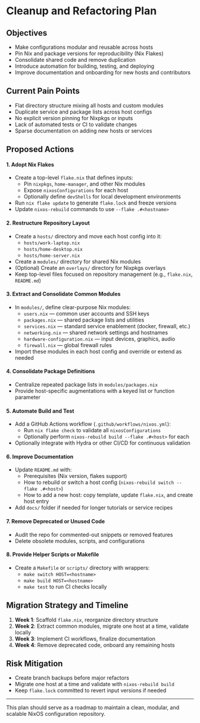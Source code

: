  # Cleanup and Refactoring Plan

 ## Objectives
 - Make configurations modular and reusable across hosts
 - Pin Nix and package versions for reproducibility (Nix Flakes)
 - Consolidate shared code and remove duplication
 - Introduce automation for building, testing, and deploying
 - Improve documentation and onboarding for new hosts and contributors

 ## Current Pain Points
 - Flat directory structure mixing all hosts and custom modules
 - Duplicate service and package lists across host configs
 - No explicit version pinning for Nixpkgs or inputs
 - Lack of automated tests or CI to validate changes
 - Sparse documentation on adding new hosts or services

 ## Proposed Actions

 #### 1. Adopt Nix Flakes
 - Create a top-level `flake.nix` that defines inputs:
   - Pin `nixpkgs`, `home-manager`, and other Nix modules
   - Expose `nixosConfigurations` for each host
   - Optionally define `devShells` for local development environments
 - Run `nix flake update` to generate `flake.lock` and freeze versions
 - Update `nixos-rebuild` commands to use `--flake .#<hostname>`

 #### 2. Restructure Repository Layout
 - Create a `hosts/` directory and move each host config into it:
     - `hosts/work-laptop.nix`
     - `hosts/home-desktop.nix`
     - `hosts/home-server.nix`
 - Create a `modules/` directory for shared Nix modules
 - (Optional) Create an `overlays/` directory for Nixpkgs overlays
 - Keep top-level files focused on repository management (e.g., `flake.nix`, `README.md`)

 #### 3. Extract and Consolidate Common Modules
 - In `modules/`, define clear-purpose Nix modules:
     - `users.nix`            — common user accounts and SSH keys
     - `packages.nix`         — shared package lists and utilities
     - `services.nix`         — standard service enablement (docker, firewall, etc.)
     - `networking.nix`       — shared network settings and hostnames
     - `hardware-configuration.nix` — input devices, graphics, audio
     - `firewall.nix`         — global firewall rules
 - Import these modules in each host config and override or extend as needed

 #### 4. Consolidate Package Definitions
 - Centralize repeated package lists in `modules/packages.nix`
 - Provide host-specific augmentations with a keyed list or function parameter

 #### 5. Automate Build and Test
 - Add a GitHub Actions workflow (`.github/workflows/nixos.yml`):
   - Run `nix flake check` to validate all `nixosConfigurations`
   - Optionally perform `nixos-rebuild build --flake .#<host>` for each
 - Optionally integrate with Hydra or other CI/CD for continuous validation

 #### 6. Improve Documentation
 - Update `README.md` with:
   - Prerequisites (Nix version, flakes support)
   - How to rebuild or switch a host config (`nixos-rebuild switch --flake .#<host>`)
   - How to add a new host: copy template, update `flake.nix`, and create host entry
 - Add `docs/` folder if needed for longer tutorials or service recipes

 #### 7. Remove Deprecated or Unused Code
 - Audit the repo for commented-out snippets or removed features
 - Delete obsolete modules, scripts, and configurations

 #### 8. Provide Helper Scripts or Makefile
 - Create a `Makefile` or `scripts/` directory with wrappers:
     - `make switch HOST=<hostname>`
     - `make build HOST=<hostname>`
     - `make test` to run CI checks locally

 ## Migration Strategy and Timeline
 1. **Week 1**: Scaffold `flake.nix`, reorganize directory structure
 2. **Week 2**: Extract common modules, migrate one host at a time, validate locally
 3. **Week 3**: Implement CI workflows, finalize documentation
 4. **Week 4**: Remove deprecated code, onboard any remaining hosts

 ## Risk Mitigation
 - Create branch backups before major refactors
 - Migrate one host at a time and validate with `nixos-rebuild build`
 - Keep `flake.lock` committed to revert input versions if needed

 ---
 This plan should serve as a roadmap to maintain a clean, modular, and scalable NixOS configuration repository.
